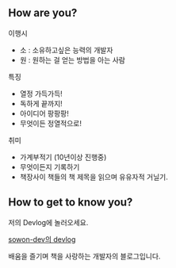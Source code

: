 ## How are you?
이행시
- 소 : 소유하고싶은 능력의 개발자
- 원 : 원하는 걸 얻는 방법을 아는 사람

특징
- 열정 가득가득!
- 독하게 끝까지!
- 아이디어 팡팡팡!
- 무엇이든 정열적으로!

취미
- 가계부적기 (10년이상 진행중)
- 무엇이든지 기록하기
- 책장사이 책들의 책 제목을 읽으며 유유자적 거닐기.


## How to get to know you?
저의 Devlog에 놀러오세요.

[sowon-dev의 devlog](https://sowon-dev.github.io/)

배움을 즐기며 책을 사랑하는 개발자의 블로그입니다.